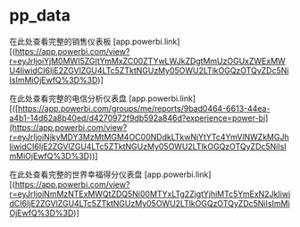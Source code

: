 # pp_data
在此处查看完整的销售仪表板
[app.powerbi.link][(https://app.powerbi.com/view?r=eyJrIjoiYjM0MWI5ZGItYmMxZC00ZTYwLWJkZDgtMmUzOGUxZWExMWU4IiwidCI6IjE2ZGVlZGU4LTc5ZTktNGUzMy05OWU2LTlkOGQzOTQyZDc5NiIsImMiOjEwfQ%3D%3D)]

在此处查看完整的电信分析仪表盘
[app.powerbi.link][([https://app.powerbi.com/groups/me/reports/9bad0464-6613-44ea-a4b1-14d62a8b40ed/d4270972f9db592a846d?experience=power-bi](https://app.powerbi.com/view?r=eyJrIjoiNjkyMDY3MzMtMGM4OC00NDdkLTkwNjYtYTc4YmVlNWZkMGJhIiwidCI6IjE2ZGVlZGU4LTc5ZTktNGUzMy05OWU2LTlkOGQzOTQyZDc5NiIsImMiOjEwfQ%3D%3D))]

在此处查看完整的世界幸福得分仪表盘
[app.powerbi.link][(https://app.powerbi.com/view?r=eyJrIjoiNmMzNTExMWQtZDQ5Ni00MTYxLTg2ZjgtYjhiMTc5YmExN2JkIiwidCI6IjE2ZGVlZGU4LTc5ZTktNGUzMy05OWU2LTlkOGQzOTQyZDc5NiIsImMiOjEwfQ%3D%3D)]
